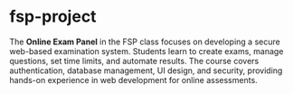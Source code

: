 # fsp-project
The **Online Exam Panel** in the FSP class focuses on developing a secure web-based examination system. Students learn to create exams, manage questions, set time limits, and automate results. The course covers authentication, database management, UI design, and security, providing hands-on experience in web development for online assessments.
